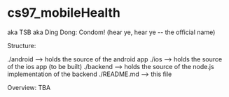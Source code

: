 cs97_mobileHealth
=================

aka TSB aka Ding Dong: Condom! (hear ye, hear ye -- the official name)

Structure:

   ./android   --> holds the source of the android app
   ./ios       --> holds the source of the ios app (to be built)
   ./backend   --> holds the source of the node.js implementation of the backend
   ./README.md --> this file
   
   

Overview:
  TBA
  
  

